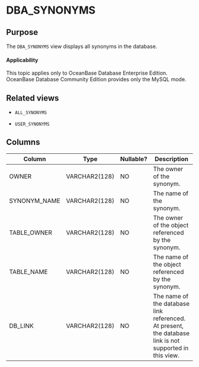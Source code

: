 # DBA_SYNONYMS

## Purpose

The `DBA_SYNONYMS` view displays all synonyms in the database.

  <main id="notice" >
    <h4>Applicability</h4>
    <p>This topic applies only to OceanBase Database Enterprise Edition. OceanBase Database Community Edition provides only the MySQL mode. </p>
  </main>

## Related views

* `ALL_SYNONYMS`

* `USER_SYNONYMS`

## Columns

| **Column** | **Type** | **Nullable?** | **Description** |
|--------------|---------------|----------------|-------------------------------------------------|
| OWNER | VARCHAR2(128) | NO | The owner of the synonym. |
| SYNONYM_NAME | VARCHAR2(128) | NO | The name of the synonym. |
| TABLE_OWNER | VARCHAR2(128) | NO | The owner of the object referenced by the synonym. |
| TABLE_NAME | VARCHAR2(128) | NO | The name of the object referenced by the synonym. |
| DB_LINK | VARCHAR2(128) | NO | The name of the database link referenced. At present, the database link is not supported in this view. |
